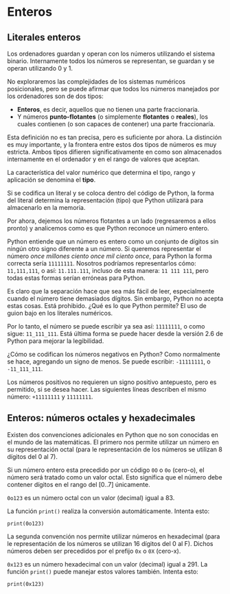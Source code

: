 # Enteros

## Literales enteros

Los ordenadores guardan y operan con los números utilizando el sistema binario. Internamente todos los números se representan, se guardan y se operan utilizando 0 y 1.

No exploraremos las complejidades de los sistemas numéricos posicionales, pero se puede afirmar que todos los números manejados por los ordenadores son de dos tipos:

* **Enteros**, es decir, aquellos que no tienen una parte fraccionaria.
* Y números **punto-flotantes** (o simplemente **flotantes** o **reales**), los cuales contienen (o son capaces de contener) una parte fraccionaría.

Esta definición no es tan precisa, pero es suficiente por ahora. La distinción es muy importante, y la frontera entre estos dos tipos de números es muy estricta. Ambos tipos difieren significativamente en como son almacenados internamente en el ordenador y en el rango de valores que aceptan.

La característica del valor numérico que determina el tipo, rango y aplicación se denomina el **tipo**.

Si se codifica un literal y se coloca dentro del código de Python, la forma del literal determina la representación (tipo) que Python utilizará para almacenarlo en la memoria.

Por ahora, dejemos los números flotantes a un lado (regresaremos a ellos pronto) y analicemos como es que Python reconoce un número entero.

Python entiende que un número es entero como un conjunto de dígitos sin ningún otro signo diferente a un número. Si queremos representar el número *once millones ciento once mil ciento once*, para Python la forma correcta sería `11111111`. Nosotros podríamos representarlos cómo: `11,111,111`, o así: `11.111.111`, incluso de esta manera: `11 111 111`, pero todas estas formas serían erróneas para Python.

Es claro que la separación hace que sea más fácil de leer, especialmente cuando el número tiene demasiados dígitos. Sin embargo, Python no acepta estas cosas. Está prohibido. ¿Qué es lo que Python permite? El uso de guion bajo en los literales numéricos.

Por lo tanto, el número se puede escribir ya sea así: `11111111`, o como sigue: `11_111_111`. Está última forma se puede hacer desde la versión 2.6 de Python para mejorar la legibilidad.

¿Cómo se codifican los números negativos en Python? Como normalmente se hace, agregando un signo de menos. Se puede escribir: `-11111111`, o `-11_111_111`.

Los números positivos no requieren un signo positivo antepuesto, pero es permitido, si se desea hacer. Las siguientes líneas describen el mismo número: `+11111111` y `11111111`.

## Enteros: números octales y hexadecimales

Existen dos convenciones adicionales en Python que no son conocidas en el mundo de las matemáticas. El primero nos permite utilizar un número en su representación octal (para le representación de los números se utilizan 8 dígitos del 0 al 7).

Si un número entero esta precedido por un código `0O` o `0o` (cero-o), el número será tratado como un valor octal. Esto significa que el número debe contener dígitos en el rango del [0..7] únicamente.

`0o123` es un número octal con un valor (decimal) igual a 83.

La función `print()` realiza la conversión automáticamente. Intenta esto:

```
print(0o123) 
```

La segunda convención nos permite utilizar números en hexadecimal (para le representación de los números se utilizan 16 dígitos del 0 al F). Dichos números deben ser precedidos por el prefijo `0x` o `0X` (cero-x).

`0x123` es un número hexadecimal con un valor (decimal) igual a 291. La función `print()` puede manejar estos valores también. Intenta esto:

```
print(0x123)
```